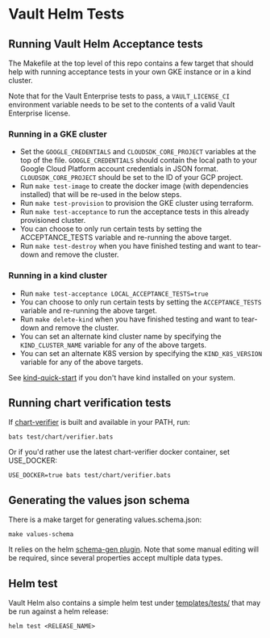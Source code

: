 # Vault Helm Tests

## Running Vault Helm Acceptance tests

The Makefile at the top level of this repo contains a few target that should help with running acceptance tests in your own GKE instance or in a kind cluster.

Note that for the Vault Enterprise tests to pass, a `VAULT_LICENSE_CI` environment variable needs to be set to the contents of a valid Vault Enterprise license.

### Running in a GKE cluster

* Set the `GOOGLE_CREDENTIALS` and `CLOUDSDK_CORE_PROJECT` variables at the top of the file. `GOOGLE_CREDENTIALS` should contain the local path to your Google Cloud Platform account credentials in JSON format. `CLOUDSDK_CORE_PROJECT` should be set to the ID of your GCP project.
* Run `make test-image` to create the docker image (with dependencies installed) that will be re-used in the below steps.
* Run `make test-provision` to provision the GKE cluster using terraform.
* Run `make test-acceptance` to run the acceptance tests in this already provisioned cluster.
* You can choose to only run certain tests by setting the ACCEPTANCE_TESTS variable and re-running the above target.
* Run `make test-destroy` when you have finished testing and want to tear-down and remove the cluster.

### Running in a kind cluster

* Run `make test-acceptance LOCAL_ACCEPTANCE_TESTS=true`
* You can choose to only run certain tests by setting the `ACCEPTANCE_TESTS` variable and re-running the above target.
* Run `make delete-kind` when you have finished testing and want to tear-down and remove the cluster.
* You can set an alternate kind cluster name by specifying the `KIND_CLUSTER_NAME` variable for any of the above targets.
* You can set an alternate K8S version by specifying the `KIND_K8S_VERSION` variable for any of the above targets.

See [kind-quick-start](https://kind.sigs.k8s.io/docs/user/quick-start/) if you don't have kind installed on your system.

## Running chart verification tests

If [chart-verifier](https://github.com/redhat-certification/chart-verifier) is built and available in your PATH, run:

    bats test/chart/verifier.bats

Or if you'd rather use the latest chart-verifier docker container, set
USE_DOCKER:

    USE_DOCKER=true bats test/chart/verifier.bats

## Generating the values json schema

There is a make target for generating values.schema.json:

    make values-schema

It relies on the helm [schema-gen plugin][schema-gen]. Note that some manual
editing will be required, since several properties accept multiple data types.

[schema-gen]: https://github.com/KnechtionsCoding/helm-schema-gen.git

## Helm test

Vault Helm also contains a simple helm test under
[templates/tests/](../templates/tests/) that may be run against a helm release:

    helm test <RELEASE_NAME>
